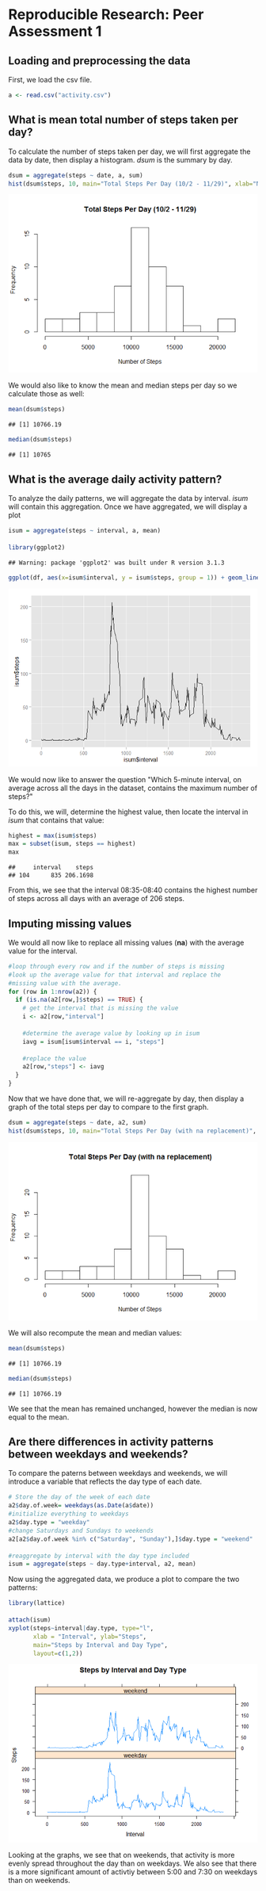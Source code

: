 # Reproducible Research: Peer Assessment 1


## Loading and preprocessing the data
First, we load the csv file.

```r
a <- read.csv("activity.csv")
```

## What is mean total number of steps taken per day?
To calculate the number of steps taken per day, we will first aggregate the data by date, then display a histogram.  *dsum* is the summary by day.


```r
dsum = aggregate(steps ~ date, a, sum)
hist(dsum$steps, 10, main="Total Steps Per Day (10/2 - 11/29)", xlab="Number of Steps")
```

![](PA1_template_files/figure-html/unnamed-chunk-2-1.png) 

We would also like to know the mean and median steps per day so we calculate those as well:

```r
mean(dsum$steps)
```

```
## [1] 10766.19
```

```r
median(dsum$steps)
```

```
## [1] 10765
```



## What is the average daily activity pattern?
To analyze the daily patterns, we will aggregate the data by interval.  *isum* will contain this aggregation.  Once we have aggregated, we will display a plot

```r
isum = aggregate(steps ~ interval, a, mean)

library(ggplot2)
```

```
## Warning: package 'ggplot2' was built under R version 3.1.3
```

```r
ggplot(df, aes(x=isum$interval, y = isum$steps, group = 1)) + geom_line()
```

![](PA1_template_files/figure-html/unnamed-chunk-4-1.png) 

We would now like to answer the question "Which 5-minute interval, on average across all the days in the dataset, contains the maximum number of steps?"

To do this, we will, determine the highest value, then locate the interval in *isum* that contains that value:


```r
highest = max(isum$steps)
max = subset(isum, steps == highest)
max
```

```
##     interval    steps
## 104      835 206.1698
```

From this, we see that the interval 08:35-08:40 contains the highest number of steps across all days with an average of 206 steps.

## Imputing missing values
We would all now like to replace all missing values (**na**) with the average value for the interval.


```r
#loop through every row and if the number of steps is missing
#look up the average value for that interval and replace the 
#missing value with the average.
for (row in 1:nrow(a2)) {
  if (is.na(a2[row,]$steps) == TRUE) {
    # get the interval that is missing the value
    i <- a2[row,"interval"]
    
    #determine the average value by looking up in isum
    iavg = isum[isum$interval == i, "steps"]
    
    #replace the value
    a2[row,"steps"] <- iavg    
  }
}
```

Now that we have done that, we will re-aggregate by day, then display a graph of the total steps per day to compare to the first graph.



```r
dsum = aggregate(steps ~ date, a2, sum)
hist(dsum$steps, 10, main="Total Steps Per Day (with na replacement)", xlab="Number of Steps")
```

![](PA1_template_files/figure-html/unnamed-chunk-7-1.png) 

We will also recompute the mean and median values:


```r
mean(dsum$steps)
```

```
## [1] 10766.19
```

```r
median(dsum$steps)
```

```
## [1] 10766.19
```

We see that the mean has remained unchanged, however the median is now equal to the mean.

## Are there differences in activity patterns between weekdays and weekends?

To compare the paterns between weekdays and weekends, we will introduce a variable that reflects the day type of each date.


```r
# Store the day of the week of each date
a2$day.of.week= weekdays(as.Date(a$date))
#initialize everything to weekdays
a2$day.type = "weekday"
#change Saturdays and Sundays to weekends
a2[a2$day.of.week %in% c("Saturday", "Sunday"),]$day.type = "weekend"

#reaggregate by interval with the day type included
isum = aggregate(steps ~ day.type+interval, a2, mean)
```

Now using the aggregated data, we produce a plot to compare the two patterns:


```r
library(lattice)

attach(isum)
xyplot(steps~interval|day.type, type="l",
       xlab = "Interval", ylab="Steps",
       main="Steps by Interval and Day Type", 
       layout=c(1,2))
```

![](PA1_template_files/figure-html/unnamed-chunk-10-1.png) 

Looking at the graphs, we see that on weekends, that activity is more evenly spread throughout the day than on weekdays. We also see that there is a more significant amount of activtiy between 5:00 and 7:30 on weekdays than on weekends.
